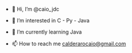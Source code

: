 - 👋 Hi, I’m @caio_jdc

- 👀 I’m interested in 
  C - Py - Java
  
- 🌱 I’m currently learning 
  Java
  
- 📫 How to reach me 
  calderarocaio@gmail.com 

<!---
Caiojdc/Caiojdc is a ✨ special ✨ repository because its `README.md` (this file) appears on your GitHub profile.
You can click the Preview link to take a look at your changes.
--->
